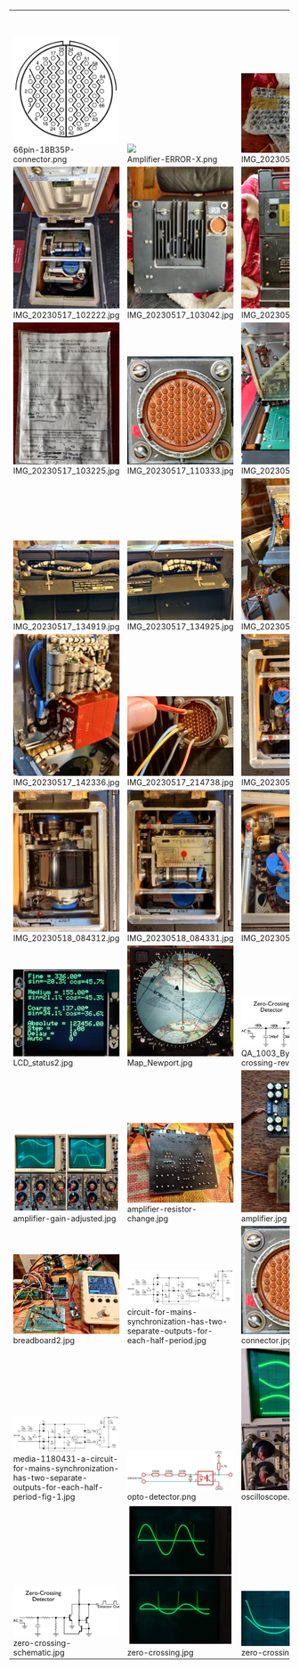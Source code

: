 <table><tr>
<tr>
<td valign="bottom">
<img src="./66pin-18B35P-connector.png" width="200"><br>
66pin-18B35P-connector.png
</td>

<td valign="bottom">
<img src="./Amplifier-ERROR-X.png" width="200"><br>
Amplifier-ERROR-X.png
</td>

<td valign="bottom">
<img src="./IMG_20230517_101057.jpg" width="200"><br>
IMG_20230517_101057.jpg
</td>

<td valign="bottom">
<img src="./IMG_20230517_101934.jpg" width="200"><br>
IMG_20230517_101934.jpg
</td>

</tr>
<tr>
<td valign="bottom">
<img src="./IMG_20230517_102222.jpg" width="200"><br>
IMG_20230517_102222.jpg
</td>

<td valign="bottom">
<img src="./IMG_20230517_103042.jpg" width="200"><br>
IMG_20230517_103042.jpg
</td>

<td valign="bottom">
<img src="./IMG_20230517_103052.jpg" width="200"><br>
IMG_20230517_103052.jpg
</td>

<td valign="bottom">
<img src="./IMG_20230517_103124.jpg" width="200"><br>
IMG_20230517_103124.jpg
</td>

</tr>
<tr>
<td valign="bottom">
<img src="./IMG_20230517_103225.jpg" width="200"><br>
IMG_20230517_103225.jpg
</td>

<td valign="bottom">
<img src="./IMG_20230517_110333.jpg" width="200"><br>
IMG_20230517_110333.jpg
</td>

<td valign="bottom">
<img src="./IMG_20230517_113058.jpg" width="200"><br>
IMG_20230517_113058.jpg
</td>

<td valign="bottom">
<img src="./IMG_20230517_113410.jpg" width="200"><br>
IMG_20230517_113410.jpg
</td>

</tr>
<tr>
<td valign="bottom">
<img src="./IMG_20230517_134919.jpg" width="200"><br>
IMG_20230517_134919.jpg
</td>

<td valign="bottom">
<img src="./IMG_20230517_134925.jpg" width="200"><br>
IMG_20230517_134925.jpg
</td>

<td valign="bottom">
<img src="./IMG_20230517_142305.jpg" width="200"><br>
IMG_20230517_142305.jpg
</td>

<td valign="bottom">
<img src="./IMG_20230517_142323.jpg" width="200"><br>
IMG_20230517_142323.jpg
</td>

</tr>
<tr>
<td valign="bottom">
<img src="./IMG_20230517_142336.jpg" width="200"><br>
IMG_20230517_142336.jpg
</td>

<td valign="bottom">
<img src="./IMG_20230517_214738.jpg" width="200"><br>
IMG_20230517_214738.jpg
</td>

<td valign="bottom">
<img src="./IMG_20230518_084245.jpg" width="200"><br>
IMG_20230518_084245.jpg
</td>

<td valign="bottom">
<img src="./IMG_20230518_084257.jpg" width="200"><br>
IMG_20230518_084257.jpg
</td>

</tr>
<tr>
<td valign="bottom">
<img src="./IMG_20230518_084312.jpg" width="200"><br>
IMG_20230518_084312.jpg
</td>

<td valign="bottom">
<img src="./IMG_20230518_084331.jpg" width="200"><br>
IMG_20230518_084331.jpg
</td>

<td valign="bottom">
<img src="./IMG_20230518_084442.jpg" width="200"><br>
IMG_20230518_084442.jpg
</td>

<td valign="bottom">
<img src="./LCD_status.jpg" width="200"><br>
LCD_status.jpg
</td>

</tr>
<tr>
<td valign="bottom">
<img src="./LCD_status2.jpg" width="200"><br>
LCD_status2.jpg
</td>

<td valign="bottom">
<img src="./Map_Newport.jpg" width="200"><br>
Map_Newport.jpg
</td>

<td valign="bottom">
<img src="./QA_1003_Byers_zero-crossing-rev.jpg" width="200"><br>
QA_1003_Byers_zero-crossing-rev.jpg
</td>

<td valign="bottom">
<img src="./RC-Filter.png" width="200"><br>
RC-Filter.png
</td>

</tr>
<tr>
<td valign="bottom">
<img src="./amplifier-gain-adjusted.jpg" width="200"><br>
amplifier-gain-adjusted.jpg
</td>

<td valign="bottom">
<img src="./amplifier-resistor-change.jpg" width="200"><br>
amplifier-resistor-change.jpg
</td>

<td valign="bottom">
<img src="./amplifier.jpg" width="200"><br>
amplifier.jpg
</td>

<td valign="bottom">
<img src="./breadboard.jpg" width="200"><br>
breadboard.jpg
</td>

</tr>
<tr>
<td valign="bottom">
<img src="./breadboard2.jpg" width="200"><br>
breadboard2.jpg
</td>

<td valign="bottom">
<img src="./circuit-for-mains-synchronization-has-two-separate-outputs-for-each-half-period.jpg" width="200"><br>
circuit-for-mains-synchronization-has-two-separate-outputs-for-each-half-period.jpg
</td>

<td valign="bottom">
<img src="./connector.jpg" width="200"><br>
connector.jpg
</td>

<td valign="bottom">
<img src="./improved-opto-detector.png" width="200"><br>
improved-opto-detector.png
</td>

</tr>
<tr>
<td valign="bottom">
<img src="./media-1180431-a-circuit-for-mains-synchronization-has-two-separate-outputs-for-each-half-period-fig-1.jpg" width="200"><br>
media-1180431-a-circuit-for-mains-synchronization-has-two-separate-outputs-for-each-half-period-fig-1.jpg
</td>

<td valign="bottom">
<img src="./opto-detector.png" width="200"><br>
opto-detector.png
</td>

<td valign="bottom">
<img src="./oscilloscope.jpg" width="200"><br>
oscilloscope.jpg
</td>

<td valign="bottom">
<img src="./overview.jpg" width="200"><br>
overview.jpg
</td>

</tr>
<tr>
<td valign="bottom">
<img src="./zero-crossing-schematic.jpg" width="200"><br>
zero-crossing-schematic.jpg
</td>

<td valign="bottom">
<img src="./zero-crossing.jpg" width="200"><br>
zero-crossing.jpg
</td>

<td valign="bottom">
<img src="./zero-crossing.png" width="200"><br>
zero-crossing.png
</td>

</tr></table>